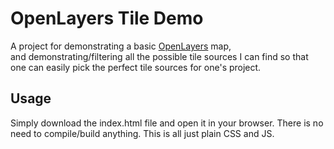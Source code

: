 # OpenLayers Tile Demo

A project for demonstrating a basic [OpenLayers](https://openlayers.org/) map,  
and demonstrating/filtering all the possible tile sources I can find so that one 
can easily pick the perfect tile sources for one's project.

## Usage
Simply download the index.html file and open it in your browser. There is no
need to compile/build anything. This is all just plain CSS and JS.
